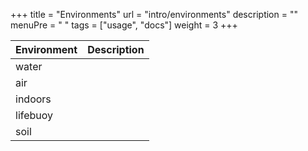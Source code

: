 +++
title = "Environments"
url = "intro/environments"
description = ""
menuPre = "<i class='fas fa-map'></i> "
tags = ["usage", "docs"]
weight = 3
+++

| Environment | Description |
|----------------|-------------|
| water | |
| air | |
| indoors | |
| lifebuoy | |
| soil | |

